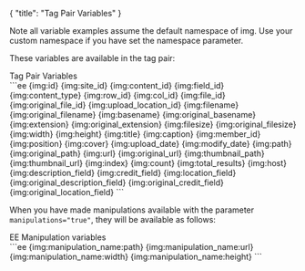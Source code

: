 {
    "title": "Tag Pair Variables"
}

Note all variable examples assume the default namespace of img. Use your custom namespace if you have set the namespace parameter.

These variables are available in the tag pair:

<div class="CodeBlockTitle">Tag Pair Variables</div>
```ee
{img:id}
{img:site_id}
{img:content_id}
{img:field_id}
{img:content_type}
{img:row_id}
{img:col_id}
{img:file_id}
{img:original_file_id}
{img:upload_location_id}
{img:filename}
{img:original_filename}
{img:basename}
{img:original_basename}
{img:extension}
{img:original_extension}
{img:filesize}
{img:original_filesize}
{img:width}
{img:height}
{img:title}
{img:caption}
{img:member_id}
{img:position}
{img:cover}
{img:upload_date}
{img:modify_date}
{img:path}
{img:original_path}
{img:url}
{img:original_url}
{img:thumbnail_path}
{img:thumbnail_url}
{img:index}
{img:count}
{img:total_results}
{img:host}
{img:description_field}
{img:credit_field}
{img:location_field}
{img:original_description_field}
{img:original_credit_field}
{img:original_location_field}
```

When you have made manipulations available with the parameter `manipulations="true"`, they will be available as follows:

<div class="CodeBlockTitle">EE Manipulation variables</div>
```ee
{img:manipulation_name:path}
{img:manipulation_name:url}
{img:manipulation_name:width}
{img:manipulation_name:height}
```
